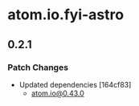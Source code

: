 # atom.io.fyi-astro

## 0.2.1

### Patch Changes

- Updated dependencies [164cf83]
  - atom.io@0.43.0
